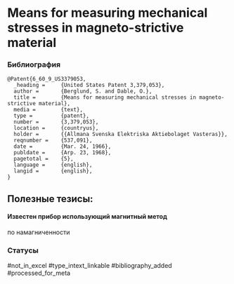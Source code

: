 # Means for measuring mechanical stresses in magneto-strictive material

### Библиография
```
@Patent{6_60_9_US3379053,
  _heading =     {United States Patent 3,379,053},
  author =       {Berglund, S. and Dable, O.},
  title =        {Means for measuring mechanical stresses in magneto-strictive material},
  media =        {text},
  type =         {patent},
  number =       {3,379,053},
  location =     {countryus},
  holder =       {{Allmana Svenska Elektriska Aktiebolaget Vasteras}},
  reqnumber =    {537,091},
  date =         {Mar. 24, 1966},
  publdate =     {Arp. 23, 1968},
  pagetotal =    {5},
  language =     {english},
  langid =       {english},
}
```

## Полезные тезисы:

#### Известен прибор использующий магнитный метод 
по намагниченности

### Статусы
#not_in_excel 
#type_intext_linkable
#bibliography_added
#processed_for_meta
